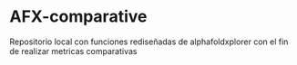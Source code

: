 # AFX-comparative
Repositorio local con funciones rediseñadas de alphafoldxplorer con el fin de realizar metricas comparativas
